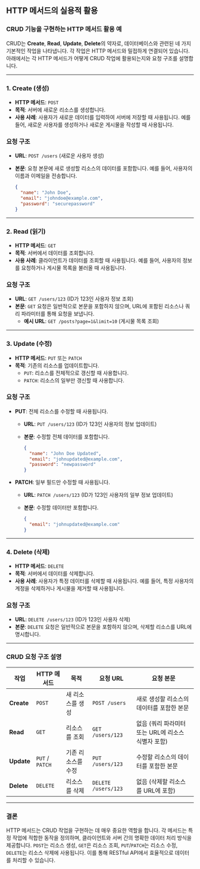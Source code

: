 ## HTTP 메서드의 실용적 활용

### **CRUD 기능을 구현하는 HTTP 메서드 활용 예**

CRUD는 **Create**, **Read**, **Update**, **Delete**의 약자로, 데이터베이스와 관련된 네 가지 기본적인 작업을 나타냅니다. 각 작업은 HTTP 메서드와 밀접하게 연결되어 있습니다. 아래에서는 각 HTTP 메서드가 어떻게 CRUD 작업에 활용되는지와 요청 구조를 설명합니다.

---

### **1. Create (생성)**

- **HTTP 메서드**: `POST`
- **목적**: 서버에 새로운 리소스를 생성합니다.
- **사용 사례**: 사용자가 새로운 데이터를 입력하여 서버에 저장할 때 사용됩니다. 예를 들어, 새로운 사용자를 생성하거나 새로운 게시물을 작성할 때 사용됩니다.

### **요청 구조**

- **URL**: `POST /users` (새로운 사용자 생성)
- **본문**: 요청 본문에 새로 생성할 리소스의 데이터를 포함합니다. 예를 들어, 사용자의 이름과 이메일을 전송합니다.

    ```json
    {
      "name": "John Doe",
      "email": "johndoe@example.com",
      "password": "securepassword"
    }
    ```


---

### **2. Read (읽기)**

- **HTTP 메서드**: `GET`
- **목적**: 서버에서 데이터를 조회합니다.
- **사용 사례**: 클라이언트가 데이터를 조회할 때 사용됩니다. 예를 들어, 사용자의 정보를 요청하거나 게시물 목록을 불러올 때 사용됩니다.

### **요청 구조**

- **URL**: `GET /users/123` (ID가 123인 사용자 정보 조회)
- **본문**: `GET` 요청은 일반적으로 본문을 포함하지 않으며, URL에 포함된 리소스나 쿼리 파라미터를 통해 요청을 보냅니다.
    - **예시 URL**: `GET /posts?page=1&limit=10` (게시물 목록 조회)

---

### **3. Update (수정)**

- **HTTP 메서드**: `PUT` 또는 `PATCH`
- **목적**: 기존의 리소스를 업데이트합니다.
    - `PUT`: 리소스를 전체적으로 갱신할 때 사용합니다.
    - `PATCH`: 리소스의 일부만 갱신할 때 사용합니다.

### **요청 구조**

- **PUT**: 전체 리소스를 수정할 때 사용됩니다.
    - **URL**: `PUT /users/123` (ID가 123인 사용자의 정보 업데이트)
    - **본문**: 수정할 전체 데이터를 포함합니다.

        ```json
        {
          "name": "John Doe Updated",
          "email": "johnupdated@example.com",
          "password": "newpassword"
        }
        ```

- **PATCH**: 일부 필드만 수정할 때 사용됩니다.
    - **URL**: `PATCH /users/123` (ID가 123인 사용자의 일부 정보 업데이트)
    - **본문**: 수정할 데이터만 포함합니다.

        ```json
        {
          "email": "johnupdated@example.com"
        }
        ```


---

### **4. Delete (삭제)**

- **HTTP 메서드**: `DELETE`
- **목적**: 서버에서 데이터를 삭제합니다.
- **사용 사례**: 사용자가 특정 데이터를 삭제할 때 사용됩니다. 예를 들어, 특정 사용자의 계정을 삭제하거나 게시물을 제거할 때 사용됩니다.

### **요청 구조**

- **URL**: `DELETE /users/123` (ID가 123인 사용자 삭제)
- **본문**: `DELETE` 요청은 일반적으로 본문을 포함하지 않으며, 삭제할 리소스를 URL에 명시합니다.

---

### **CRUD 요청 구조 설명**

| **작업** | **HTTP 메서드** | **목적** | **요청 URL** | **요청 본문** |
| --- | --- | --- | --- | --- |
| **Create** | `POST` | 새 리소스를 생성 | `POST /users` | 새로 생성할 리소스의 데이터를 포함한 본문 |
| **Read** | `GET` | 리소스를 조회 | `GET /users/123` | 없음 (쿼리 파라미터 또는 URL에 리소스 식별자 포함) |
| **Update** | `PUT` / `PATCH` | 기존 리소스를 수정 | `PUT /users/123` | 수정할 리소스의 데이터를 포함한 본문 |
| **Delete** | `DELETE` | 리소스를 삭제 | `DELETE /users/123` | 없음 (삭제할 리소스를 URL에 포함) |

---

### **결론**

HTTP 메서드는 CRUD 작업을 구현하는 데 매우 중요한 역할을 합니다. 각 메서드는 특정 작업에 적합한 동작을 정의하며, 클라이언트와 서버 간의 명확한 데이터 처리 방식을 제공합니다. `POST`는 리소스 생성, `GET`은 리소스 조회, `PUT`/`PATCH`는 리소스 수정, `DELETE`는 리소스 삭제에 사용됩니다. 이를 통해 RESTful API에서 효율적으로 데이터를 처리할 수 있습니다.